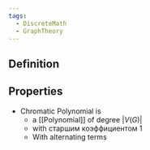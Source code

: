 ```yaml
---
tags:
  - DiscreteMath
  - GraphTheory
---
```

## Definition
## Properties
- Chromatic Polynomial is 
	- a [[Polynomial]] of degree $|V(G)|$ 
	- with старшим коэффициентом $1$
	- With alternating terms